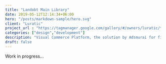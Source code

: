 ```yaml
---
title: "Landobt Main Library"
date: 2019-05-12T12:14:34+06:00
hero: "/posts/markdown-sample/hero.svg"
client: "Luratic"
project_url : "https://tagmanager.google.com/gallery/#/owners/luratic/templates/Belboon-Performance"
categories: ["design","development"]
description: "Visual Commerce Platform, the solution by Adsmurai for filtering “User-generated content"
draft: false
---
```


Work in progress...